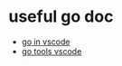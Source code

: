 # useful go doc

* [go in vscode](https://dev.to/vuong/golang-in-vscode-show-code-coverage-of-after-saving-test-8g0)
* [go tools vscode](https://github.com/Microsoft/vscode-go/wiki/Go-tools-that-the-Go-extension-depends-on)